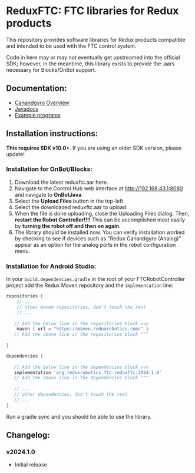 # ReduxFTC: FTC libraries for Redux products

This repository provides software libraries for Redux products compatible and intended to be used 
with the FTC control system.

Code in here may or may not eventually get upstreamed into the official SDK; however, in the 
meantime, this library exists to provide the .aars necessary for Blocks/OnBot support.

## Documentation:
 - [Canandgyro Overview](https://docs.reduxrobotics/canandgyro)
 - [Javadocs](https://apidocs.reduxrobotics.com/current/ftcjava)
 - [Example programs](https://github.com/Redux-Robotics/ReduxFTC/tree/main/examples/src/main/java/org/firstinspires/ftc/teamcode)
 
## Installation instructions:

**This requires SDK v10.0+**. If you are using an older SDK version, please update!

### Installation for OnBot/Blocks:

1. Download the latest reduxftc.aar here.
2. Navigate to the Control Hub web interface at http://192.168.43.1:8080 and navigate to 
   **OnBotJava**. 
3. Select the **Upload Files** button in the top-left. 
4. Select the downloaded reduxftc.aar to upload.
5. When the file is done uploading, close the Uploading Files dialog.
   Then, **restart the Robot Controller!!!!** This can be accomplished most easily by
   **turning the robot off and then on again.**
6. The library should be installed now. You can verify installation worked by checking to see if
   devices such as "Redux Canandgyro (Analog)" appear as an option for the analog ports in the
   robot configuration menu. 

### Installation for Android Studio:

In your `build.dependencies.gradle` in the root of your FTCRobotController project add the Redux 
Maven repository and the `implementation` line:

```groovy
repositories {
    // ...
    // other maven repositories, don't touch the rest
    // ...
   
   // Add the below line in the repositories block vvv
    maven { url = "https://maven.reduxrobotics.com/" }
   // Add the above line in the repositories block ^^^
   
}

dependencies {
   
   // Add the below line in the dependencies block vvv
   implementation 'org.reduxrobotics.ftc:reduxftc:2024.1.0'
   // Add the above line in the dependencies block ^^^
   
   // ...
   // other dependencies, don't touch the rest
   // ...
}
```

Run a gradle sync and you should be able to use the library.

## Changelog:

### v2024.1.0
 - Initial release
